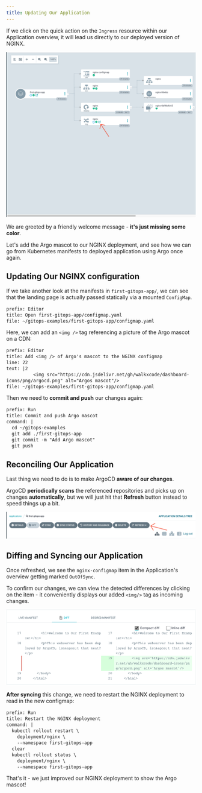```yaml
---
title: Updating Our Application
---
```


If we click on the quick action on the `Ingress` resource within our Application overview,
it will lead us directly to our deployed version of NGINX.

![Quick action in Argo](nginx.png)

We are greeted by a friendly welcome message - **it's just missing some color**.

Let's add the Argo mascot to our NGINX deployment, and see how we can go from Kubernetes
manifests to deployed application using Argo once again.

## Updating Our NGINX configuration

If we take another look at the manifests in `first-gitops-app/`, we can see that the landing page
is actually passed statically via a mounted `ConfigMap`.

```editor:open-file
prefix: Editor
title: Open first-gitops-app/configmap.yaml
file: ~/gitops-examples/first-gitops-app/configmap.yaml
```

Here, we can add an `<img />` tag referencing a picture of the Argo mascot on a CDN:

```editor:insert-lines-before-line
prefix: Editor
title: Add <img /> of Argo's mascot to the NGINX configmap
line: 22
text: |2
          <img src="https://cdn.jsdelivr.net/gh/walkxcode/dashboard-icons/png/argocd.png" alt="Argos mascot"/>
file: ~/gitops-examples/first-gitops-app/configmap.yaml
```

Then we need to **commit and push** our changes again:

```terminal:execute
prefix: Run
title: Commit and push Argo mascot
command: |
  cd ~/gitops-examples
  git add ./first-gitops-app
  git commit -m "Add Argo mascot"
  git push
```

## Reconciling Our Application

Last thing we need to do is to make ArgoCD **aware of our changes**.

ArgoCD **periodically scans** the referenced repositories and picks up on changes **automatically**,
but we will just hit that **Refresh** button instead to speed things up a bit.

![Refreshing ArgoCD applications](refresh.png)

## Diffing and Syncing our Application

Once refreshed, we see the `nginx-configmap` item in the Application's overview getting marked `OutOfSync`.

To confirm our changes, we can view the detected differences by clicking on the item - it conveniently displays our added `<img/>` tag as incoming changes.

![ArgoCD diff view](diff.png)

**After syncing** this change, we need to restart the NGINX deployment to read in the new configmap:

```terminal:execute
prefix: Run
title: Restart the NGINX deployment
command: |
  kubectl rollout restart \
    deployment/nginx \
    --namespace first-gitops-app
  clear
  kubectl rollout status \
    deployment/nginx \
    --namespace first-gitops-app
```

That's it - we just improved our NGINX deployment to show the Argo mascot!